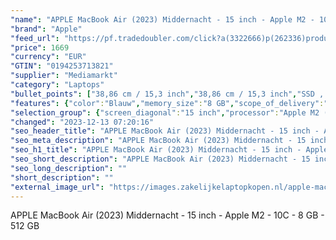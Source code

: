 ```yaml
---
"name": "APPLE MacBook Air (2023) Middernacht - 15 inch - Apple M2 - 10C - 8 GB - 512 GB"
"brand": "Apple"
"feed_url": "https://pf.tradedoubler.com/click?a(3322666)p(262336)product(50617-1765035)ttid(3)url(https%3A%2F%2Fwww.mediamarkt.nl%2Fnl%2Fproduct%2F_apple-macbook-air-2023-middernacht-15-inch-apple-m2-8-gb-512-gb-1765035.html%3Futm_source%3Dtradedoubler%26utm_medium%3Daff-comparison%26utm_term%3D1765035)"
"price": 1669
"currency": "EUR"
"GTIN": "0194253713821"
"supplier": "Mediamarkt"
"category": "Laptops"
"bullet_points": ["38,86 cm / 15,3 inch","38,86 cm / 15,3 inch","SSD , 512 GB","1x MagSafe 3-oplaadpoort, 2x Thunderbolt-aansluitingen, 1x hoofdtelefoon-/microfooncombo (3.5mm), USB 4, USB 3.1","Lithium-polymeer","34.04 cm x 1.15 cm x 23.76 cm /"]
"features": {"color":"Blauw","memory_size":"8 GB","scope_of_delivery":"1x Apple MacBook Air, 1x USB-C-lichtnetadapter (30W), 1x USB-C-naar-MagSafe 3-kabel (2m)","additional_update_information":"Voor zover op de afbeeldingen apps worden getoond, geldt dat MediaMarkt niet kan garanderen dat de apps tijdens de volledige levensduur van het product goed zullen blijven functioneren. Dit hangt af van het beleid van de fabrikant.","bluetooth":"Ja","processor":"Apple M2","panel_type":"IPS (In-Plane Switching)","number_of_processor_cores":"8","resolution":"2880 x 1864","battery_type":"Lithium-polymeer","screen_diagonal_cm_inch":"38,86 cm / 15,3 inch","hard_disk_1":"SSD , 512 GB","screen_diagonal_inches":"15 inch","product_introduction_date":"2023-06-13","height":"1,15 cm","processor_model":"M-Series","integrated_mike":"Ja","speakers":"Ja","weight":"1,5 kg","convertibility":"Vast scherm","product_depth":"23,76 cm","model_year":"2023","manufacturer_part_number":"MQKX3N/A","shipping_costs":"0.00","short_description":"MBA 15.3 MDN/10C GPU/8GB/512GB-NLD","screen_type":"Liquid Retina","product_manufacturer":"APPLE","wlan_standards":"WiFi 6 (802.11AX)","depth":"23,76 cm","delivery_time":"1","bluetooth_version":"5.3","battery_life":"18 uur","product_height":"1,15 cm","product_type":"Laptop","brightness":"500 cd/m²","capacity_of_1_hard_disk":"512 GB","connections":"1x MagSafe 3-oplaadpoort, 2x Thunderbolt-aansluitingen, 1x hoofdtelefoon-/microfooncombo (3.5mm), USB 4, USB 3.1","type_of_1_hard_disk":"SSD","front_camera":"Ja","processor_brand":"Apple","screen_diagonal_cm":"38,86 cm","integrated_webcam":"Ja","update_policy":"Onbekend","wlan":"Ja","ram_type":"DDR4","dimensions_weight":"34.04 cm x 1.15 cm x 23.76 cm /","previous_price":"","warranty_note":"Geen aanvullende garantie-informatie","product_width":"34,04 cm","special_features":"Nee","manufacturer_supported_software_updates":"Ja","total_storage_space":"512 GB","operating_system":"MacOS"}
"selection_group": {"screen_diagonal":"15 inch","processor":"Apple M2 (2023)","changed_price_past_3_days":false,"product_family":"MacBook Air"}
"changed": "2023-12-13 07:20:16"
"seo_header_title": "APPLE MacBook Air (2023) Middernacht - 15 inch - Apple M2 - 10C - 8 GB - 512 GB"
"seo_meta_description": "APPLE MacBook Air (2023) Middernacht - 15 inch - Apple M2 - 10C - 8 GB - 512 GB"
"seo_h1_title": "APPLE MacBook Air (2023) Middernacht - 15 inch - Apple M2 - 10C - 8 GB - 512 GB"
"seo_short_description": "APPLE MacBook Air (2023) Middernacht - 15 inch - Apple M2 - 10C - 8 GB - 512 GB."
"seo_long_description": ""
"short_description": ""
"external_image_url": "https://images.zakelijkelaptopkopen.nl/apple-macbook-air-2023-middernacht-15-inch-apple-m2-8-gb-512-gb-1765035.webp"
---
```


APPLE MacBook Air (2023) Middernacht - 15 inch - Apple M2 - 10C - 8 GB - 512 GB